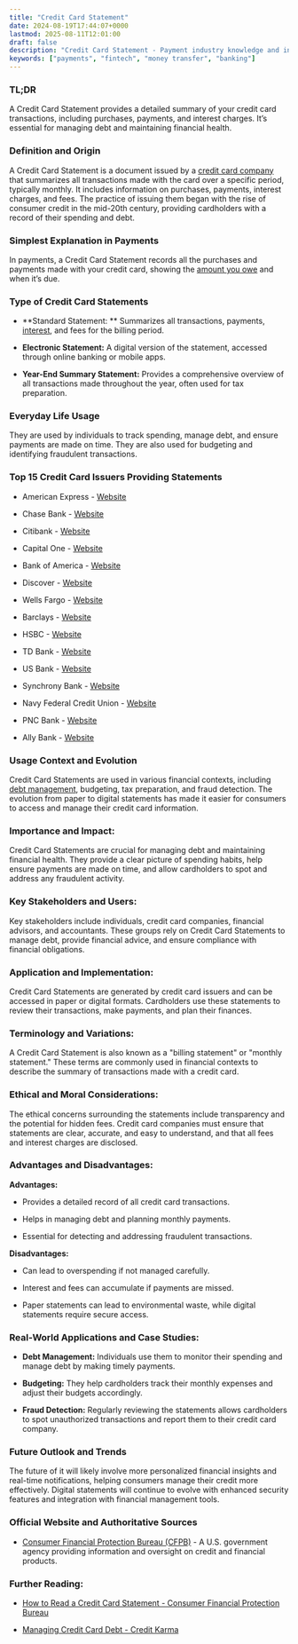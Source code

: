 ```yaml
---
title: "Credit Card Statement"
date: 2024-08-19T17:44:07+0000
lastmod: 2025-08-11T12:01:00
draft: false
description: "Credit Card Statement - Payment industry knowledge and insights"
keywords: ["payments", "fintech", "money transfer", "banking"]
---
```


### **TL;DR**

A Credit Card Statement provides a detailed summary of your credit card transactions, including purchases, payments, and interest charges. It’s essential for managing debt and maintaining financial health.

### **Definition and Origin**

A Credit Card Statement is a document issued by a [credit card company](https://faisalkhanllc.xyz/resources/payments-wiki/c/card-issuer/) that summarizes all transactions made with the card over a specific period, typically monthly. It includes information on purchases, payments, interest charges, and fees. The practice of issuing them began with the rise of consumer credit in the mid-20th century, providing cardholders with a record of their spending and debt.

### **Simplest Explanation in Payments**

In payments, a Credit Card Statement records all the purchases and payments made with your credit card, showing the [amount you owe](https://faisalkhanllc.xyz/resources/payments-wiki/c/credit/) and when it’s due.

### **Type of Credit Card Statements**

- **Standard Statement: ** Summarizes all transactions, payments, [interest](https://faisalkhanllc.xyz/resources/payments-wiki/i/interest/), and fees for the billing period.

- **Electronic Statement:** A digital version of the statement, accessed through online banking or mobile apps.

- **Year-End Summary Statement:** Provides a comprehensive overview of all transactions made throughout the year, often used for tax preparation.

### **Everyday Life Usage**

They are used by individuals to track spending, manage debt, and ensure payments are made on time. They are also used for budgeting and identifying fraudulent transactions.

### **Top 15 Credit Card Issuers Providing Statements**

- American Express - [Website](https://www.americanexpress.com/)

- Chase Bank - [Website](https://www.chase.com/)

- Citibank - [Website](https://www.citi.com/)

- Capital One - [Website](https://www.capitalone.com/)

- Bank of America - [Website](https://www.bankofamerica.com/)

- Discover - [Website](https://www.discover.com/)

- Wells Fargo - [Website](https://www.wellsfargo.com/)

- Barclays - [Website](https://www.barclays.co.uk/)

- HSBC - [Website](https://www.hsbc.com/)

- TD Bank - [Website](https://www.td.com/)

- US Bank - [Website](https://www.usbank.com/)

- Synchrony Bank - [Website](https://www.synchrony.com/)

- Navy Federal Credit Union - [Website](https://www.navyfederal.org/)

- PNC Bank - [Website](https://www.pnc.com/)

- Ally Bank - [Website](https://www.ally.com/)

### **Usage Context and Evolution**

Credit Card Statements are used in various financial contexts, including [debt management](https://faisalkhan.com/learn/payments-wiki/debt/debt-management/), budgeting, tax preparation, and fraud detection. The evolution from paper to digital statements has made it easier for consumers to access and manage their credit card information.

### **Importance and Impact:**

Credit Card Statements are crucial for managing debt and maintaining financial health. They provide a clear picture of spending habits, help ensure payments are made on time, and allow cardholders to spot and address any fraudulent activity.

### **Key Stakeholders and Users:**

Key stakeholders include individuals, credit card companies, financial advisors, and accountants. These groups rely on Credit Card Statements to manage debt, provide financial advice, and ensure compliance with financial obligations.

### **Application and Implementation:**

Credit Card Statements are generated by credit card issuers and can be accessed in paper or digital formats. Cardholders use these statements to review their transactions, make payments, and plan their finances.

### **Terminology and Variations:**

A Credit Card Statement is also known as a "billing statement" or "monthly statement." These terms are commonly used in financial contexts to describe the summary of transactions made with a credit card.

### **Ethical and Moral Considerations:**

The ethical concerns surrounding the statements include transparency and the potential for hidden fees. Credit card companies must ensure that statements are clear, accurate, and easy to understand, and that all fees and interest charges are disclosed.

### **Advantages and Disadvantages:**

**Advantages:**

- Provides a detailed record of all credit card transactions.

- Helps in managing debt and planning monthly payments.

- Essential for detecting and addressing fraudulent transactions.

**Disadvantages:**

- Can lead to overspending if not managed carefully.

- Interest and fees can accumulate if payments are missed.

- Paper statements can lead to environmental waste, while digital statements require secure access.

### **Real-World Applications and Case Studies:**

- **Debt Management:** Individuals use them to monitor their spending and manage debt by making timely payments.

- **Budgeting:** They help cardholders track their monthly expenses and adjust their budgets accordingly.

- **Fraud Detection:** Regularly reviewing the statements allows cardholders to spot unauthorized transactions and report them to their credit card company.

### **Future Outlook and Trends**

The future of it will likely involve more personalized financial insights and real-time notifications, helping consumers manage their credit more effectively. Digital statements will continue to evolve with enhanced security features and integration with financial management tools.

### **Official Website and Authoritative Sources**

- [Consumer Financial Protection Bureau (CFPB)](https://www.consumerfinance.gov/) - A U.S. government agency providing information and oversight on credit and financial products.

### **Further Reading:**

- [How to Read a Credit Card Statement - Consumer Financial Protection Bureau](https://www.consumerfinance.gov/consumer-tools/educator-tools/youth-financial-education/teach/activities/analyzing-credit-card-statements/)

- [Managing Credit Card Debt - Credit Karma](https://www.creditkarma.com/advice/i/how-to-get-out-of-credit-card-debt#:~:text=Next%2C%20tackle%20your%20credit%20card,take%20to%20tackle%20that%20debt.)
